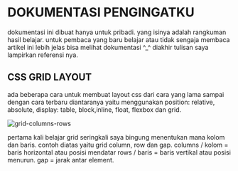 # DOKUMENTASI PENGINGATKU
dokumentasi ini dibuat hanya untuk pribadi. yang isinya adalah rangkuman hasil belajar. untuk pembaca yang baru belajar atau tidak sengaja membaca artikel ini lebih jelas bisa melihat dokumentasi ^_^
diakhir tulisan saya lampirkan referensi nya.

## CSS GRID LAYOUT

ada beberapa cara untuk membuat layout css dari cara yang lama sampai dengan cara terbaru diantaranya yaitu menggunakan position: relative, absolute, display: table, block,inline, float, flexbox dan grid.

![grid-columns-rows](https://user-images.githubusercontent.com/11481712/52266529-380a1300-2969-11e9-945f-ea0e4855029f.gif)

pertama kali belajar grid seringkali saya bingung menentukan mana kolom dan baris. contoh diatas yaitu grid column, row dan gap.
columns / kolom = baris horizontal atau posisi mendatar
rows / baris    = baris vertikal atau posisi menurun.
gap             = jarak antar element.

